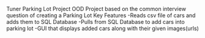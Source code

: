 Tuner Parking Lot Project
OOD Project based on the common interview question of creating a Parking Lot
Key Features
-Reads csv file of cars and adds them to SQL Database
-Pulls from SQL Database to add cars into parking lot
-GUI that displays added cars along with their given images(urls)

